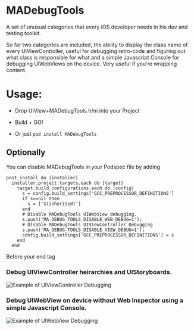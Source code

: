 MADebugTools
============

A set of unusual categories that every iOS developer needs in his dev and testing toolkit.

So far two categories are included, the ability to display the class name of every UIViewController, useful for debugging retro-code and figuring out what class is responsible for what and a simple Javascript Console for debugging UIWebViews on the device. Very useful if you're wrapping content.


# Usage:

- Drop UIView+MADebugTools.h/m into your Project
- Build + GO!

- Or just `pod install MADebugTools`

## Optionally 

You can disable MADebugTools in your Podspec file by adding

`post_install do |installer|`  
`  installer.project.targets.each do |target|`  
`    target.build_configurations.each do |config|`  
`      s = config.build_settings['GCC_PREPROCESSOR_DEFINITIONS']`  
`      if s==nil then`  
`        s = ['$(inherited)']`  
`      end`  
`      # Disable MADebugTools UIWebView debugging.`  
`      s.push('MA_DEBUG_TOOLS_DISABLE_WEB_DEBUG=1');`  
`      # Disable MADebugTools UIViewController Debugging`  
`      s.push('MA_DEBUG_TOOLS_DISABLE_VIEW_DEBUG=1');`  
`      config.build_settings['GCC_PREPROCESSOR_DEFINITIONS'] = s`  
`    end`  
`  end`  

Before your end tag


###     Debug UIViewController heirarchies and UIStoryboards.
![Example of UIViewController Debugging](http://mike.kz/demoCategory.png "Usage of UIViewController Debugging")

###     Debug UIWebView on device without Web Inspector using a simple Javascript Console.
![Example of UIWebView Debugging](http://mike.kz/webviewDebug.png "Usage of UIWebView Debugging")


